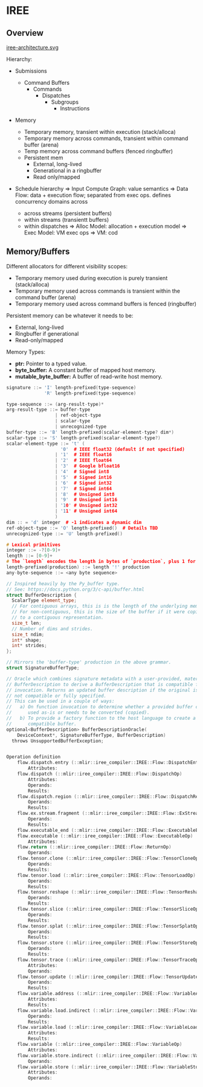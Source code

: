 # IREE

## Overview

[iree-architecture.svg](../_assets/iree-architecture.svg)

Hierarchy:

* Submissions
  
  * Command Buffers
    * Commands
      * Dispatches
        * Subgroups
          * Instructions
* Memory
  
  * Temporary memory, transient within execution (stack/alloca)
  * Temporary memory across commands, transient within command buffer (arena)
  * Temp memory across command buffers (fenced ringbuffer)
  * Persistent mem
    * External, long-lived
    * Generational in a ringbuffer 
    * Read only/mapped
* Schedule hierarchy
  => Input Compute Graph: value semantics
  => Data Flow: data + execution flow; separated from exec ops. defines concurrency domains across
  - across streams (persistent buffers)
  - within streams (transientt buffers)
  - within dispatches 
  => Alloc Model: allocation + execution model
  => Exec Model: VM exec ops
  => VM: cod 

## Memory/Buffers

Different allocators for different visibility scopes:

* Temporary memory used during execution is purely transient (stack/alloca)
* Temporary memory used across commands is transient within the command buffer (arena)
* Temporary memory used across command buffers is fenced (ringbuffer)

Persistent memory can be whatever it needs to be:

* External, long-lived
* Ringbuffer if generational
* Read-only/mapped

Memory Types:

* **ptr:** Pointer to a typed value.
* **byte_buffer:** A constant buffer of mapped host memory.
* **mutable_byte_buffer:** A buffer of read-write host memory.

````cpp
signature ::= 'I' length-prefixed(type-sequence)
              'R' length-prefixed(type-sequence)

type-sequence ::= (arg-result-type)*
arg-result-type ::= buffer-type
                  | ref-object-type
                  | scalar-type
                  | unrecognized-type
buffer-type ::= 'B' length-prefixed(scalar-element-type? dim*)
scalar-type ::= 'S' length-prefixed(scalar-element-type?)
scalar-element-type ::= 't' (
                    '0'  # IEEE float32 (default if not specified)
                  | '1'  # IEEE float16
                  | '2'  # IEEE float64
                  | '3'  # Google bfloat16
                  | '4'  # Signed int8
                  | '5'  # Signed int16
                  | '6'  # Signed int32
                  | '7'  # Signed int64
                  | '8'  # Unsigned int8
                  | '9'  # Unsigned int16
                  | '10' # Unsigned int32
                  | '11' # Unsigned int64
                  )
dim :: = 'd' integer  # -1 indicates a dynamic dim
ref-object-type ::= 'O' length-prefixed()  # Details TBD
unrecognized-type ::= 'U' length-prefixed()

# Lexical primitives
integer ::= -?[0-9]+
length ::= [0-9]+
# The `length` encodes the length in bytes of `production`, plus 1 for the '!'.
length-prefixed(production) ::= length '!' production
any-byte-sequence ::= <any byte sequence>
````

````cpp
// Inspired heavily by the Py_buffer type.
// See: https://docs.python.org/3/c-api/buffer.html
struct BufferDescription {
  ScalarType element_type;
  // For contiguous arrays, this is is the length of the underlying memory.
  // For non-contiguous, this is the size of the buffer if it were copied
  // to a contiguous representation.
  size_t len;
  // Number of dims and strides.
  size_t ndim;
  int* shape;
  int* strides;
};

// Mirrors the 'buffer-type' production in the above grammar.
struct SignatureBufferType;

// Oracle which combines signature metadata with a user-provided, materialized
// BufferDescription to derive a BufferDescription that is compatible for
// invocation. Returns an updated buffer description if the original is
// not compatible or fully specified.
// This can be used in a couple of ways:
//   a) On function invocation to determine whether a provided buffer can be
//      used as-is or needs to be converted (copied).
//   b) To provide a factory function to the host language to create a
//      compatible buffer.
optional<BufferDescription> BufferDescriptionOracle(
    DeviceContext*, SignatureBufferType, BufferDescription)
  throws UnsupportedBufferException;

````

````cpp

Operation definition
    flow.dispatch.entry (::mlir::iree_compiler::IREE::Flow::DispatchEntryOp)
        Attributes:
    flow.dispatch (::mlir::iree_compiler::IREE::Flow::DispatchOp)
        Attributes:
        Operands:
        Results:
    flow.dispatch.region (::mlir::iree_compiler::IREE::Flow::DispatchRegionOp)
        Operands:
        Results:
    flow.ex.stream.fragment (::mlir::iree_compiler::IREE::Flow::ExStreamFragmentOp)
        Operands:
        Results:
    flow.executable_end (::mlir::iree_compiler::IREE::Flow::ExecutableEndOp)
    flow.executable (::mlir::iree_compiler::IREE::Flow::ExecutableOp)
        Attributes:
    flow.return (::mlir::iree_compiler::IREE::Flow::ReturnOp)
        Operands:
    flow.tensor.clone (::mlir::iree_compiler::IREE::Flow::TensorCloneOp)
        Operands:
        Results:
    flow.tensor.load (::mlir::iree_compiler::IREE::Flow::TensorLoadOp)
        Operands:
        Results:
    flow.tensor.reshape (::mlir::iree_compiler::IREE::Flow::TensorReshapeOp)
        Operands:
        Results:
    flow.tensor.slice (::mlir::iree_compiler::IREE::Flow::TensorSliceOp)
        Operands:
        Results:
    flow.tensor.splat (::mlir::iree_compiler::IREE::Flow::TensorSplatOp)
        Operands:
        Results:
    flow.tensor.store (::mlir::iree_compiler::IREE::Flow::TensorStoreOp)
        Operands:
        Results:
    flow.tensor.trace (::mlir::iree_compiler::IREE::Flow::TensorTraceOp)
        Attributes:
        Operands:
    flow.tensor.update (::mlir::iree_compiler::IREE::Flow::TensorUpdateOp)
        Operands:
        Results:
    flow.variable.address (::mlir::iree_compiler::IREE::Flow::VariableAddressOp)
        Attributes:
        Results:
    flow.variable.load.indirect (::mlir::iree_compiler::IREE::Flow::VariableLoadIndirectOp)
        Operands:
        Results:
    flow.variable.load (::mlir::iree_compiler::IREE::Flow::VariableLoadOp)
        Attributes:
        Results:
    flow.variable (::mlir::iree_compiler::IREE::Flow::VariableOp)
        Attributes:
    flow.variable.store.indirect (::mlir::iree_compiler::IREE::Flow::VariableStoreIndirectOp)
        Operands:
    flow.variable.store (::mlir::iree_compiler::IREE::Flow::VariableStoreOp)
        Attributes:
        Operands:
````
